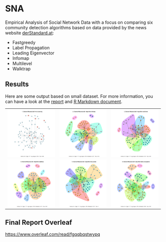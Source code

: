# SNA
Empirical Analysis of Social Network Data with a focus on comparing six community detection algorithms based on data provided by the news website [derStandard.at](https://www.derstandard.at/):
* Fastgreedy
* Label Propagation
* Leading Eigenvector
* Infomap
* Multilevel
* Walktrap

## Results
Here are some output based on small dataset. For more information, you can have a look at the [report](https://www.overleaf.com/read/fgqqbqstwypq) and [R Markdown document](doc/Community-Detection_smal_dataset.md).

<table>
<tr> <td>
<img src="doc/Community-Detection_smal_dataset_files/figure-gfm/unnamed-chunk-10-1.png" alt=“Binary”>
</td>
<td> <img src="doc/Community-Detection_smal_dataset_files/figure-gfm/unnamed-chunk-10-2.png" alt="Binary "> </td>
 <td> <img src="doc/Community-Detection_smal_dataset_files/figure-gfm/unnamed-chunk-10-3.png" alt="Binary "> </td>
</tr>
 <tr> <td>
<img src="doc/Community-Detection_smal_dataset_files/figure-gfm/unnamed-chunk-10-4.png" alt=“Binary”>
</td>
<td> <img src="doc/Community-Detection_smal_dataset_files/figure-gfm/unnamed-chunk-10-5.png" alt="Binary "> </td>
 <td> <img src="doc/Community-Detection_smal_dataset_files/figure-gfm/unnamed-chunk-10-6.png" alt="Binary "> </td>
</tr>
</table>

## Final Report Overleaf

https://www.overleaf.com/read/fgqqbqstwypq
